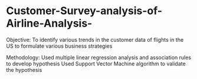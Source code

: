 # Customer-Survey-analysis-of-Airline-Analysis-

Objective:
To identify various trends in the customer data of flights in the US to formulate various business strategies

Methodology:
Used multiple linear regression analysis and association rules to develop hypothesis
Used Support Vector Machine algorithm to validate the hypothesis

